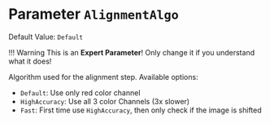 # Parameter `AlignmentAlgo`
Default Value: `Default`

!!! Warning
    This is an **Expert Parameter**! Only change it if you understand what it does!

Algorithm used for the alignment step.
Available options:
- `Default`: Use only red color channel
- `HighAccuracy`: Use all 3 color Channels (3x slower)
- `Fast`: First time use `HighAccuracy`, then only check if the image is shifted

